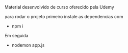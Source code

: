 Material desenvolvido de curso oferecido pela Udemy

para rodar o projeto primeiro instale as dependencias com 

* npm i

Em seguida

* nodemon app.js
